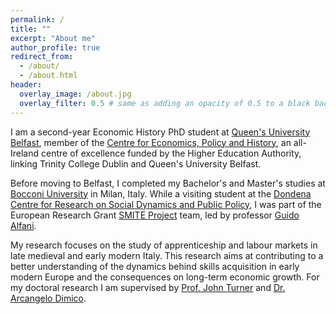 ```yaml
---
permalink: /
title: ""
excerpt: "About me"
author_profile: true
redirect_from: 
  - /about/
  - /about.html
header:
  overlay_image: /about.jpg
  overlay_filter: 0.5 # same as adding an opacity of 0.5 to a black background
---
```


I am a second-year Economic History PhD student at [Queen's University Belfast](https://www.qub.ac.uk/), member of the [Centre for Economics, Policy and History](https://ceph.ie/), an all-Ireland centre of excellence funded by the Higher Education Authority, linking Trinity College Dublin and Queen's University Belfast. 

Before moving to Belfast, I completed my Bachelor's and Master's studies at [Bocconi University](https://www.unibocconi.eu/wps/wcm/connect/bocconi/sitopubblico_en/navigation+tree/home) in Milan, Italy. While a visiting student at the [Dondena Centre for Research on Social Dynamics and Public Policy](https://dondena.unibocconi.eu/?_gl=1*oh71bi*_up*MQ..*_ga*MTYxODc1NTA1Mi4xNzI3ODc1ODEz*_ga_GXEKQ9VXGW*MTcyNzg3NTgxMi4xLjAuMTcyNzg3NTgxMi4wLjAuMA..), I was part of the European Research Grant [SMITE Project](https://dondena.unibocconi.eu/research-projects/smite) team, led by professor [Guido Alfani](https://guidoalfani.eu/).

My research focuses on the study of apprenticeship and labour markets in late medieval and early modern Italy. This research aims at contributing to a better understanding of the dynamics behind skills acquisition in early modern Europe and the consequences on long-term economic growth. For my doctoral research I am supervised by [Prof. John Turner](https://www.qub.ac.uk/schools/queens-business-school/people/academic-staff/AllAcademicStaffProfiles/Turner.html) and [Dr. Arcangelo Dimico](https://www.qub.ac.uk/schools/queens-business-school/people/academic-staff/AllAcademicStaffProfiles/Dimico.html).

